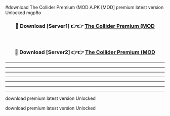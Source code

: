 #download The Collider Premium (MOD A.PK [MOD] premium latest version Unlocked mgp8o 



<div align="center">
<h3>🔴 Download [Server1] 👉👉 <a href="https://download1apk.web.app/">The Collider Premium (MOD</a></h3><br>

<h3>🔴 Download [Server2] 👉👉 <a href="https://download1apk.web.app/">The Collider Premium (MOD</a></h3>
</div>





----------------------------------------------------------

----------------------------------------------------------

----------------------------------------------------------

----------------------------------------------------------

----------------------------------------------------------

----------------------------------------------------------

----------------------------------------------------------

download premium latest version Unlocked

download premium latest version Unlocked

